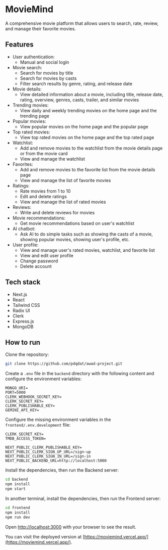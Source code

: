 # MovieMind

A comprehensive movie platform that allows users to search, rate, review, and manage their favorite movies.

## Features

-   User authentication:
    -   Manual and social login
-   Movie search:
    -   Search for movies by title
    -   Search for movies by casts
    -   Filter search results by genre, rating, and release date
-   Movie details:
    -   View detailed information about a movie, including title, release date, rating, overview, genres, casts, trailer, and similar movies
-   Trending movies:
    -   View daily and weekly trending movies on the home page and the trending page
-   Popular movies:
    -   View popular movies on the home page and the popular page
-   Top rated movies:
    -   View top rated movies on the home page and the top rated page
-   Watchlist:
    -   Add and remove movies to the watchlist from the movie details page or from the movie card
    -   View and manage the watchlist
-   Favorites:
    -   Add and remove movies to the favorite list from the movie details page
    -   View and manage the list of favorite movies
-   Ratings:
    -   Rate movies from 1 to 10
    -   Edit and delete ratings
    -   View and manage the list of rated movies
-   Reviews:
    -   Write and delete reviews for movies
-   Movie recommendations:
    -   Get movie recommendations based on user's watchlist
-   AI chatbot:
    -   Ask AI to do simple tasks such as showing the casts of a movie, showing popular movies, showing user's profile, etc.
-   User profile:
    -   View and manage user's rated movies, watchlist, and favorite list
    -   View and edit user profile
    -   Change password
    -   Delete account

## Tech stack

-   Next.js
-   React
-   Tailwind CSS
-   Radix UI
-   Clerk
-   Express.js
-   MongoDB

## How to run

Clone the repository:

```bash
git clone https://github.com/pdqdat/awad-project.git
```

Create a `.env` file in the `backend` directory with the following content and configure the environment variables:

```backend/.env
MONGO_URI=
PORT=5000
CLERK_WEBHOOK_SECRET_KEY=
CLERK_SECRET_KEY=
CLERK_PUBLISHABLE_KEY=
GEMINI_API_KEY=
```

Configure the missing environment variables in the `frontend/.env.development` file:

```frontend/.env.development
CLERK_SECRET_KEY=
TMDB_ACCESS_TOKEN=

NEXT_PUBLIC_CLERK_PUBLISHABLE_KEY=
NEXT_PUBLIC_CLERK_SIGN_UP_URL=/sign-up
NEXT_PUBLIC_CLERK_SIGN_IN_URL=/sign-in
NEXT_PUBLIC_BACKEND_URL=http://localhost:5000
```

Install the dependencies, then run the Backend server:

```bash
cd backend
npm install
npm start
```

In another terminal, install the dependencies, then run the Frontend server:

```bash
cd frontend
npm install
npm run dev
```

Open [http://localhost:3000](http://localhost:3000) with your browser to see the result.

You can visit the deployed version at [https://moviemind.vercel.app/](https://moviemind.vercel.app/).
